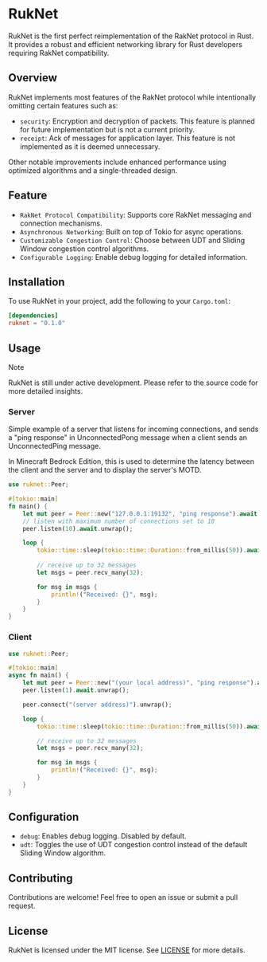 # RukNet

RukNet is the first perfect reimplementation of the RakNet protocol in Rust. It provides a robust and efficient networking library for Rust developers requiring RakNet compatibility.

## Overview

RukNet implements most features of the RakNet protocol while intentionally omitting certain features such as:

- `security`: Encryption and decryption of packets. This feature is planned for future implementation but is not a current priority.
- `receipt`: Ack of messages for application layer. This feature is not implemented as it is deemed unnecessary.

Other notable improvements include enhanced performance using optimized algorithms and a single-threaded design.

## Feature

- `RakNet Protocol Compatibility`: Supports core RakNet messaging and connection mechanisms.
- `Asynchronous Networking`: Built on top of Tokio for async operations.
- `Customizable Congestion Control`: Choose between UDT and Sliding Window congestion control algorithms.
- `Configurable Logging`: Enable debug logging for detailed information.

## Installation

To use RukNet in your project, add the following to your `Cargo.toml`:

```toml
[dependencies]
ruknet = "0.1.0"
```

## Usage

> [!NOTE]
> RukNet is still under active development. Please refer to the source code for more detailed insights.

### Server

Simple example of a server that listens for incoming connections, and sends a "ping response" in UnconnectedPong message when a client sends an UnconnectedPing message.

In Minecraft Bedrock Edition, this is used to determine the latency between the client and the server and to display the server's MOTD.

```rust
use ruknet::Peer;

#[tokio::main]
fn main() {
    let mut peer = Peer::new("127.0.0.1:19132", "ping response").await.unwrap();
    // listen with maximum number of connections set to 10
    peer.listen(10).await.unwrap();

    loop {
        tokio::time::sleep(tokio::time::Duration::from_millis(50)).await;
        
        // receive up to 32 messages
        let msgs = peer.recv_many(32);

        for msg in msgs {
            println!("Received: {}", msg);
        }
    }
}
```

### Client

```rust
use ruknet::Peer;

#[tokio::main]
async fn main() {
    let mut peer = Peer::new("(your local address)", "ping response").await.unwrap();
    peer.listen(1).await.unwrap();

    peer.connect("(server address)").unwrap();

    loop {
        tokio::time::sleep(tokio::time::Duration::from_millis(50)).await;

        // receive up to 32 messages
        let msgs = peer.recv_many(32);

        for msg in msgs {
            println!("Received: {}", msg);
        }
    }
}
```

## Configuration

- `debug`: Enables debug logging. Disabled by default.
- `udt`: Toggles the use of UDT congestion control instead of the default Sliding Window algorithm.

## Contributing

Contributions are welcome! Feel free to open an issue or submit a pull request.

## License

RukNet is licensed under the MIT license. See [LICENSE](LICENSE) for more details.
